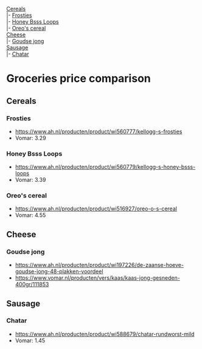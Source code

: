 [Cereals](#cereals)  
|- [Frosties](#frosties)  
|- [Honey Bsss Loops](#honey-bsss-loops)  
|- [Oreo's cereal](#oreo-s-cereal)  
[Cheese](#cheese)  
|- [Goudse jong](#goudse-jong)  
[Sausage](#sausage)  
|- [Chatar](#chatar)  

# Groceries price comparison
## Cereals
### Frosties
- https://www.ah.nl/producten/product/wi560777/kellogg-s-frosties  
- Vomar: 3.29  

### Honey Bsss Loops
- https://www.ah.nl/producten/product/wi560779/kellogg-s-honey-bsss-loops  
- Vomar: 3.39  

### Oreo's cereal
- https://www.ah.nl/producten/product/wi516927/oreo-o-s-cereal  
- Vomar: 4.55  

## Cheese
### Goudse jong
- https://www.ah.nl/producten/product/wi197226/de-zaanse-hoeve-goudse-jong-48-plakken-voordeel  
- https://www.vomar.nl/producten/vers/kaas/kaas-jong-gesneden-400gr/111853  

## Sausage
### Chatar
- https://www.ah.nl/producten/product/wi588679/chatar-rundworst-mild  
- Vomar: 1.45  
